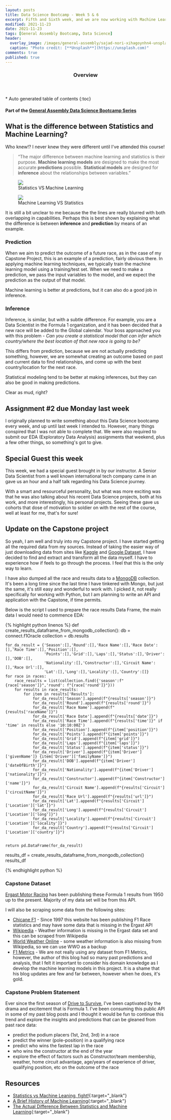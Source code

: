 ```yaml
---
layout: posts
title: Data Science Bootcamp - Week 5 & 6
excerpt: Fifth and Sixth week, and we are now working with Machine Learning algorithms and a Capstone Project update
modified: 2021-11-23
date: 2021-11-23
tags: [General Assembly Bootcamp, Data Science]
header: 
  overlay_image: /images/general-assembly/sajad-nori-xihagoynhn4-unsplash.jpg
  caption: "Photo credit: [**Unsplash**](https://unsplash.com)"
comments: true
published: true
---
```

<section id="table-of-contents" class="toc">
  <header>
    <h3>Overview</h3>
  </header>
  <div id="drawer" markdown="1">
  *  Auto generated table of contents
  {:toc}
  </div>
</section>

#### Part of the [General Assembly Data Science Bootcamp Series](../tags/#general-assembly-bootcamp)

## What is the difference between Statistics and Machine Learning?

Who knew!? I never knew they were different until I've attended this course!

> “The major difference between machine learning and statistics is their purpose. **Machine learning models** are designed to make the most accurate **predictions** possible. **Statistical models** are designed for **inference** about the relationships between variables.”

<figure>
	<a href="https://en.wikipedia.org/wiki/Statistics">
    <img src="../images/general-assembly/seaborn-sample-pairplot.png">
  </a>
  <figcaption>Statistics VS Machine Learning</figcaption>
</figure>


<figure>
	<a href="https://becominghuman.ai/an-introduction-to-machine-learning-33a1b5d3a560">
    <img src="../images/general-assembly/machine-learning.png">
  </a>
  <figcaption>Machine Learning VS Statistics</figcaption>
</figure>


It is still a bit unclear to me because the the lines are really blurred with both overlapping in capabilities. Perhaps this is best shown by explaining what the difference is between **inference** and **prediction** by means of an example. 

### Prediction

When we aim to predict the outcome of a future race, as in the case of my Capstone Project, this is an example of a prediction, fairly obvious there. In applying machine learning techniques, we typically train the machine learning model using a training/test set. When we need to make a prediction, we pass the input variables to the model, and we expect the prediction as the output of that model.

Machine learning is better at predictions, but it can also do a good job in inference. 

### Inference

Inference, is similar, but with a subtle difference. For example, you are a Data Scientist in the Formula 1 organization, and it has been decided that a new race will be added to the Global calendar. Your boss approached you with this problem - *Can you create a statistical model that can infer which country/where the best location of that new race is going to be?*

This differs from prediction, because we are not actually predicting something, however, we are somewhat creating an outcome based on past and current data to find relationships, and come up with the best country/location for the next race. 

Statistical modeling tend to be better at making inferences, but they can also be good in making predictions.

Clear as mud, right? 

## Assignment #2 due Monday last week

I originally planned to write something about this Data Science bootcamp every week, and up until last week I intended to. However, many things conspired that I was not able to complete that. We were also required to submit our EDA (Exploratory Data Analysis) assignments that weekend, plus a few other things, so something's got to give. 

## Special Guest this week

This week, we had a special guest brought in by our instructor. A Senior Data Scientist from a well known international tech company came in an gave us an hour and a half talk regarding his Data Science journey.

With a smart and resourceful personality, but what was more exciting was that he was also talking about his recent Data Science projects, both at his work, and more interestingly, his personal projects. Seeing these gave us cohorts that dose of motivation to soldier on with the rest of the course, well at least for me, that's for sure! 

## Update on the Capstone project
 
 So yeah, I am well and truly into my Capstone project. I have started getting all the required data from my sources. Instead of taking the easier way of just downloading data from sites like [Kaggle](https://www.kaggle.com/) and [Google Dataset](https://datasetsearch.research.google.com/), I have decided to find and extract and transform all the data myself. I have to experience how if feels to go through the process. I feel that this is the only way to learn. 

 I have also dumped all the race and results data to a [MongoDB](https://www.mongodb.com/) collection. It's been a long time since the last time I have tinkered with Mongo, but just the same, it's still easy and wonderful to work with. I picked it, not really specifically for working with Python, but I am planning to write an API and application with the Capstone, if time permits. 

 Below is the script I used to prepare the race results Data Frame, the main data I would need to commence EDA:

{% highlight python linenos %}
def create_results_dataframe_from_mongodb_collection():
    db = connect.f1Oracle
    collection = db.results

    for_da_result = {'Season':[],'Round':[],'Race Name':[],'Race Date':[],'Race Time':[],'Position':[],
                     'Points':[],'Grid':[],'Laps':[],'Status':[],'Driver':[],'DOB':[],
                     'Nationality':[],'Constructor':[],'Circuit Name':[],'Race Url':[],
                     'Lat':[],'Long':[],'Locality':[],'Country':[]}
    for race in races:
        race_results = list(collection.find({'season':f"{race['season']}",'round': f"{race['round']}"}))
        for results in race_results:
            for item in results['Results']:
                for_da_result['Season'].append(f"{results['season']}")
                for_da_result['Round'].append(f"{results['round']}")
                for_da_result['Race Name'].append(f"{results['raceName']}")
                for_da_result['Race Date'].append(f"{results['date']}")
                for_da_result['Race Time'].append(f"{results['time']}" if 'time' in results else '10:10:00Z')
                for_da_result['Position'].append(f"{item['position']}")
                for_da_result['Points'].append(f"{item['points']}")
                for_da_result['Grid'].append(f"{item['grid']}")
                for_da_result['Laps'].append(f"{item['laps']}")
                for_da_result['Status'].append(f"{item['status']}")
                for_da_result['Driver'].append(f"{item['Driver']['givenName']} {item['Driver']['familyName']}")
                for_da_result['DOB'].append(f"{item['Driver']['dateOfBirth']}")
                for_da_result['Nationality'].append(f"{item['Driver']['nationality']}")
                for_da_result['Constructor'].append(f"{item['Constructor']['name']}")
                for_da_result['Circuit Name'].append(f"{results['Circuit']['circuitName']}")
                for_da_result['Race Url'].append(f"{results['url']}")
                for_da_result['Lat'].append(f"{results['Circuit']['Location']['lat']}")
                for_da_result['Long'].append(f"{results['Circuit']['Location']['long']}")
                for_da_result['Locality'].append(f"{results['Circuit']['Location']['locality']}")
                for_da_result['Country'].append(f"{results['Circuit']['Location']['country']}")


    return pd.DataFrame(for_da_result)

results_df = create_results_dataframe_from_mongodb_collection()
results_df

{% endhighlight python %}

### Capstone Dataset

[Ergast Motor Racing](http://ergast.com/mrd/) has been publishing these Formula 1 results from 1950 up to the present. Majority of my data set will be from this API. 

I will also be scraping some data from the following sites:
- [Chicane F1](https://chicanef1.com/) - Since 1997 this website has been publishing F1 Race statistics and may have some data that is missing in the Ergast API
- [Wikipedia](https://en.wikipedia.org/) - Weather information is missing in the Ergast data set and this can be scraped from Wikipedia
- [World Weather Online](https://www.worldweatheronline.com/) - some weather information is also missing from Wikipedia, so we can use WWO as a backup
- [F1 Metrics](https://f1metrics.wordpress.com/) - We are not really using any dataset from F1 Metrics, however, the author of this blog had so many past predictions and analysis, that I felt it important to consider his domain knowledge as I develop the machine learning models in this project. It is a shame that his blog updates are few and far between, however when he does, it's gold. 

### Capstone Problem Statement

Ever since the first season of [Drive to Survive](https://en.wikipedia.org/wiki/Formula_1:_Drive_to_Survive), I've been captivated by the drama and excitement that is Formula 1. I've been consuming this public API in some of my past blog posts and I thought it would be fun to continue this trend and explore the insights and predictions that can be gleaned from past race data:

- predict the podium placers (1st, 2nd, 3rd) in a race
- predict the winner (pole-position) in a qualifying race
- predict who wins the fastest lap in the race
- who wins the constructor at the end of the year
- explore the effect of factors such as Constructor/team membership, weather, home circuit advantage, age/years of experience of driver, qualifying position, etc on the outcome of the race

## Resources
- [Statistics vs Machine Leaning, fight!](http://brenocon.com/blog/2008/12/statistics-vs-machine-learning-fight/){:target="_blank"}
- [A Brief History of Machine Learning](https://www.dataversity.net/a-brief-history-of-machine-learning/#){:target="_blank"}
- [The Actual Difference Between Statistics and Machine Learning](https://towardsdatascience.com/the-actual-difference-between-statistics-and-machine-learning-64b49f07ea3){:target="_blank"}